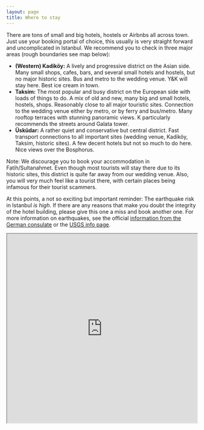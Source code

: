 ```yaml
---
layout: page
title: Where to stay
---
```


There are tons of small and big hotels, hostels or Airbnbs all across town. Just use your booking portal of choice, this usually is very straight forward and uncomplicated in Istanbul. We recommend you to check in three major areas (rough boundaries see map below):
- **(Western) Kadiköy:** A lively and progressive district on the Asian side. Many small shops, cafes, bars, and several small hotels and hostels, but no major historic sites. Bus and metro to the wedding venue. Y&K will stay here. Best ice cream in town.
- **Taksim:** The most popular and busy district on the European side with loads of things to do. A mix of old and new, many big and small hotels, hostels, shops. Reasonably close to all major touristic sites. Connection to the wedding venue either by metro, or by ferry and bus/metro. Many rooftop terraces with stunning panoramic views. K particularly recommends the streets around Galata tower.
- **Üsküdar:** A rather quiet and conservative but central district. Fast transport connections to all important sites (wedding venue, Kadiköy, Taksim, historic sites). A few decent hotels but not so much to do here. Nice views over the Bosphorus.

<div class="message">
  Note: We discourage you to book your accommodation in Fatih/Sultanahmet. Even though most tourists will stay there due to its historic sites, this district is quite far away from our wedding venue. Also, you will very much feel like a tourist there, with certain places being infamous for their tourist scammers. 
</div>

At this points, a not so exciting but important reminder: The earthquake risk in Istanbul _is high_. If there are any reasons that make you doubt the integrity of the hotel building, please give this one a miss and book another one. For more information on earthquakes, see the official [information from the German consulate](https://tuerkei.diplo.de/tr-de/service/15-elefand/2632584-2632584) or the [USGS info page](https://www.usgs.gov/faqs/what-should-i-do-during-earthquake).

 
<div class="container">
 <iframe src="https://www.google.com/maps/d/embed?mid=138M5bxxC5tfnbhNUaJcbkChrfkainsc&ehbc=2E312F&noprof=1" width="100%" height="500px"></iframe>
</div>
